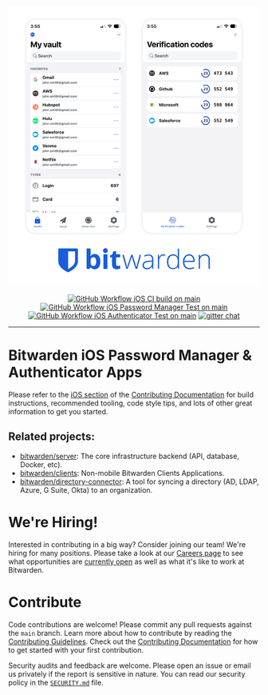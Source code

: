<p align="center">
    <picture>
        <source media="(prefers-color-scheme: dark)" srcset=".github/images/ios-dark.png">
        <source media="(prefers-color-scheme: light)" srcset=".github/images/ios-light.png">
        <img alt="Bitwarden iOS apps screenshots." src=".github/images/ios-light.png">
    </picture>
</p>
<p align="center">
    <a href="https://github.com/bitwarden/ios/actions/workflows/ci-main.yml?query=branch:main" target="_blank"><img src="https://github.com/bitwarden/ios/actions/workflows/CI-main.yml/badge.svg?branch=main" alt="GitHub Workflow iOS CI build on main" /></a>
    <a href="https://github.com/bitwarden/ios/actions/workflows/test.yml?query=branch:main" target="_blank"><img src="https://github.com/bitwarden/ios/actions/workflows/test.yml/badge.svg?branch=main" alt="GitHub Workflow iOS Password Manager Test on main" /></a>
    <a href="https://github.com/bitwarden/ios/actions/workflows/test-bwa.yml?query=branch:main" target="_blank"><img src="https://github.com/bitwarden/ios/actions/workflows/test-bwa.yml/badge.svg?branch=main" alt="GitHub Workflow iOS Authenticator Test on main" /></a>
    <a href="https://gitter.im/bitwarden/Lobby" target="_blank"><img src="https://badges.gitter.im/bitwarden/Lobby.svg" alt="gitter chat" /></a>
</p>

---

# Bitwarden iOS Password Manager & Authenticator Apps

Please refer to the [iOS section](https://contributing.bitwarden.com/getting-started/mobile/ios/) of the [Contributing Documentation](https://contributing.bitwarden.com/) for build instructions, recommended tooling, code style tips, and lots of other great information to get you started.

## Related projects:

- [bitwarden/server](https://github.com/bitwarden/server): The core infrastructure backend (API, database, Docker, etc).
- [bitwarden/clients](https://github.com/bitwarden/clients): Non-mobile Bitwarden Clients Applications.
- [bitwarden/directory-connector](https://github.com/bitwarden/directory-connector): A tool for syncing a directory (AD, LDAP, Azure, G Suite, Okta) to an organization.

# We're Hiring!

Interested in contributing in a big way? Consider joining our team! We're hiring for many positions. Please take a look at our [Careers page](https://bitwarden.com/careers/) to see what opportunities are [currently open](https://bitwarden.com/careers/#open-positions) as well as what it's like to work at Bitwarden.

# Contribute

Code contributions are welcome! Please commit any pull requests against the `main` branch. Learn more about how to contribute by reading the [Contributing Guidelines](https://contributing.bitwarden.com/contributing/). Check out the [Contributing Documentation](https://contributing.bitwarden.com/) for how to get started with your first contribution.

Security audits and feedback are welcome. Please open an issue or email us privately if the report is sensitive in nature. You can read our security policy in the [`SECURITY.md`](SECURITY.md) file.